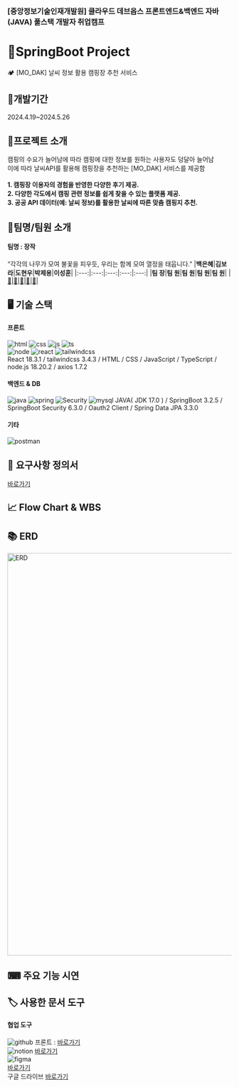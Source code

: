 

### [중앙정보기술인재개발원] 클라우드 데브옵스 프론트엔드&백엔드 자바(JAVA) 풀스택 개발자 취업캠프


# 🚩SpringBoot Project 
🏕️ [MO_DAK] 날씨 정보 활용 캠핑장 추천 서비스


## 📆개발기간
2024.4.19~2024.5.26

## 👀프로젝트 소개
캠핑의 수요가 늘어남에 따라 캠핑에 대한 정보를 원하는 사용자도 덩달아 늘어남 <br/>
이에 따라 날씨API를 활용해 캠핑장을 추천하는 [MO_DAK] 서비스를 제공함 <br/><br/>
**1. 캠핑장 이용자의 경험을 반영한 다양한 후기 제공.<br/>
2. 다양한 각도에서 캠핑 관련 정보를 쉽게 찾을 수 있는 플랫폼 제공.<br/>
3. 공공 API 데이터(예: 날씨 정보)를 활용한 날씨에 따른 맞춤 캠핑지 추천.**


## 👥팀명/팀원 소개
#### 팀명 : 장작
“각각의 나무가 모여 불꽃을 피우듯, 우리는 함께 모여 열정을 태웁니다."
|**백은혜**|**김보라**|**도현우**|**박제용**|**이성훈**| 
|:---:|:---:|:---:|:---:|:---:|
|**팀  장**|**팀  원**|**팀  원**|**팀  원**|**팀  원**|
|[🔗](https://github.com/dmsp0)|[🔗](https://github.com/kimpurple0520)|[🔗](https://github.com/noonayasalido)|[🔗](https://github.com/ParkJeYong)|[🔗](https://github.com/conchohi)|


## 🖥 기술 스택
#### 프론트 <br/>
![html](https://img.shields.io/badge/HTML5-E34F26?style=for-the-badge&logo=html5&logoColor=white) ![css](https://img.shields.io/badge/CSS3-1572B6?style=for-the-badge&logo=css3&logoColor=white) ![js](https://img.shields.io/badge/JavaScript-F7DF1E?style=for-the-badge&logo=JavaScript&logoColor=white) ![ts](https://img.shields.io/badge/TypeScript-007ACC?style=for-the-badge&logo=typescript&logoColor=white) <br/>
![node](https://img.shields.io/badge/Node.js-43853D?style=for-the-badge&logo=node.js&logoColor=white) ![react](https://img.shields.io/badge/React-20232A?style=for-the-badge&logo=react&logoColor=61DAFB) ![tailwindcss](https://img.shields.io/badge/Tailwind_CSS-38B2AC?style=for-the-badge&logo=tailwind-css&logoColor=white) <br/>
React 18.3.1 / tailwindcss 3.4.3 / HTML / CSS / JavaScript / TypeScript / node.js 18.20.2 / axios 1.7.2 <br/>
#### 백엔드 & DB <br/>
![java](https://img.shields.io/badge/Java-ED8B00?style=for-the-badge&logo=openjdk&logoColor=white) ![spring](https://img.shields.io/badge/Spring-6DB33F?style=for-the-badge&logo=spring&logoColor=white) ![Security](https://img.shields.io/badge/Spring_Security-6DB33F?style=for-the-badge&logo=Spring-Security&logoColor=white) ![mysql](https://img.shields.io/badge/MySQL-005C84?style=for-the-badge&logo=mysql&logoColor=white)
JAVA( JDK 17.0 ) / SpringBoot 3.2.5 / SpringBoot Security 6.3.0 / Oauth2 Client / Spring Data JPA 3.3.0 <br/>

#### 기타 <br/>
![postman](	https://img.shields.io/badge/Postman-FF6C37?style=for-the-badge&logo=postman&logoColor=white)

## 📃 요구사항 정의서
[바로가기](https://docs.google.com/spreadsheets/d/1ZJ1U0nlnIto1heOHKlIkDKd8F0rapEHRdtkqLLsWZ-8/edit#gid=193885954)
## 📈 Flow Chart & WBS

## 📚 ERD
<img width="904" alt="ERD" src="https://github.com/conchohi/modak_backend/assets/156064008/4c655043-2785-45e7-b645-3ef162cdeb87">

## ⌨ 주요 기능 시연


## 🏷 사용한 문서 도구
#### 협업 도구 <br/>
![github](https://img.shields.io/badge/GitHub-100000?style=for-the-badge&logo=github&logoColor=white) 프론트 : [바로가기](https://github.com/conchohi/modak_front) <br/>
![notion](https://img.shields.io/badge/Notion-000000?style=for-the-badge&logo=notion&logoColor=white) [바로가기](https://miniature-zinc-da3.notion.site/1-bc3939ba19d84b92950ac1291ca4d51c)<br/>
![figma](https://img.shields.io/badge/Figma-F24E1E?style=for-the-badge&logo=figma&logoColor=white) <br/> [바로가기](https://www.figma.com/design/69DakzYeLHETbyEsGp1rvo/1%EC%B0%A8-%EA%B8%B0%EC%97%85-%ED%94%84%EB%A1%9C%EC%A0%9D%ED%8A%B8?t=Yqpkr3QsBFqa5Qx8-0)<br/>
구글 드라이브 [바로가기](https://drive.google.com/drive/folders/1HEQZBS5Rmv1d3auvNwitzJXLWd1yvfnH)
